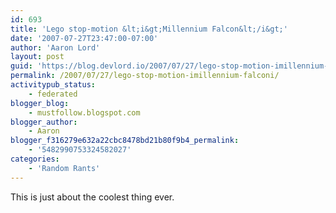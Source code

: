 ```yaml
---
id: 693
title: 'Lego stop-motion &lt;i&gt;Millennium Falcon&lt;/i&gt;'
date: '2007-07-27T23:47:00-07:00'
author: 'Aaron Lord'
layout: post
guid: 'https://blog.devlord.io/2007/07/27/lego-stop-motion-imillennium-falconi/'
permalink: /2007/07/27/lego-stop-motion-imillennium-falconi/
activitypub_status:
    - federated
blogger_blog:
    - mustfollow.blogspot.com
blogger_author:
    - Aaron
blogger_f316279e632a22cbc8478bd21b80f9b4_permalink:
    - '5482990753324582027'
categories:
    - 'Random Rants'
---
```


This is just about the coolest thing ever.<br /><br />
